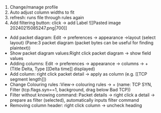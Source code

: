 
1. Change/manage profile
2. Auto adjust column widths to fit
3. refresh: runs file through rules again
4. Add filtering button: click -> add Label 
![[Pasted image 20240215085247.png|700]]

- Add packet diagram: Edit -> preferences -> appearance ->layout (select layout) (Pane:3 packet diagram (packet bytes can be useful for finding plaintext))
- Show packet diagram values:Right click packet diagram -> show field values
- Adding columns: Edit -> preferences -> appearance -> columns -> + (Title Delta, Type [[Delta time]] displayed)
- Add column: right click packet detail -> apply as column (e.g. [[TCP segment length]])
- Change Colouring rules :View-> colouring rules -> + (name: TCP SYN, Filter (tcp.flags.syn\==1, background, drag below Bad TCP))
- Filter without knowing command: Packet details -> right click a detail -> prepare as filter (selected), automatically inputs filter command
- Removing column header: right click column -> uncheck heading